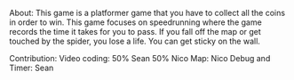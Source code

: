 About:
This game is a platformer game that you have to collect all the coins in order to win. This game focuses on speedrunning where the game records the time it takes for you to pass. If you fall off the map or get touched by the spider, you lose a life. You can get sticky on the wall. 

Contribution:
Video coding: 50% Sean 50% Nico
Map: Nico
Debug and Timer: Sean

